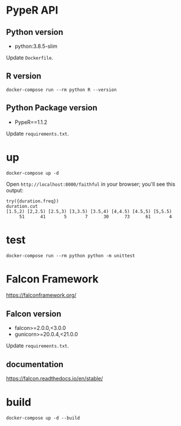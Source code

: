 # PypeR API

## Python version

- python:3.8.5-slim

Update `Dockerfile`.

## R version

```
docker-compose run --rm python R --version
```

## Python Package version

- PypeR==1.1.2

Update `requirements.txt`.

# up

```
docker-compose up -d
```

Open `http://localhost:8000/faithful` in your browser; you'll see this output:

```
try({duration.freq})
duration.cut
[1.5,2) [2,2.5) [2.5,3) [3,3.5) [3.5,4) [4,4.5) [4.5,5) [5,5.5)
     51      41       5       7      30      73      61       4
```

# test

```
docker-compose run --rm python python -m unittest
```

# Falcon Framework

https://falconframework.org/

## Falcon version

- falcon>=2.0.0,<3.0.0
- gunicorn>=20.0.4,<21.0.0

Update `requirements.txt`.

## documentation

https://falcon.readthedocs.io/en/stable/

# build

```
docker-compose up -d --build
```
